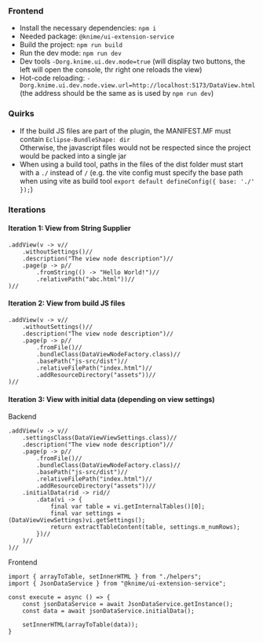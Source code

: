 ### Frontend

- Install the necessary dependencies: `npm i`
- Needed package: `@knime/ui-extension-service`
- Build the project: `npm run build`
- Run the dev mode: `npm run dev`
- Dev tools ```-Dorg.knime.ui.dev.mode=true``` (will display two buttons, the left will open the console, thr right one reloads the view)
- Hot-code reloading: `-Dorg.knime.ui.dev.node.view.url=http://localhost:5173/DataView.html` (the address should be the same as is used by `npm run dev`)

### Quirks

- If the build JS files are part of the plugin, the MANIFEST.MF must contain `Eclipse-BundleShape: dir` <br>
  Otherwise, the javascript files would not be respected since the project would be packed into a single jar
- When using a build tool, paths in the files of the dist folder must start with a `./` instead of `/` (e.g. the vite config must specify the base path when using vite as build tool `export default defineConfig({ base: './' });`)

### Iterations

#### Iteration 1: View from String Supplier

```
.addView(v -> v//
    .withoutSettings()//
    .description("The view node description")//
    .page(p -> p//
        .fromString(() -> "Hello World!")//
        .relativePath("abc.html"))//
)//
```

#### Iteration 2: View from build JS files

```
.addView(v -> v//
    .withoutSettings()//
    .description("The view node description")//
    .page(p -> p//
        .fromFile()//
        .bundleClass(DataViewNodeFactory.class)//
        .basePath("js-src/dist")//
        .relativeFilePath("index.html")//
        .addResourceDirectory("assets"))//
)//
```

#### Iteration 3: View with initial data (depending on view settings)

Backend

```
.addView(v -> v//
    .settingsClass(DataViewViewSettings.class)//
    .description("The view node description")//
    .page(p -> p//
        .fromFile()//
        .bundleClass(DataViewNodeFactory.class)//
        .basePath("js-src/dist")//
        .relativeFilePath("index.html")//
        .addResourceDirectory("assets"))//
    .initialData(rid -> rid//
        .data(vi -> {
            final var table = vi.getInternalTables()[0];
            final var settings = (DataViewViewSettings)vi.getSettings();
            return extractTableContent(table, settings.m_numRows);
        })//
    )//
)//
```

Frontend

```
import { arrayToTable, setInnerHTML } from "./helpers";
import { JsonDataService } from "@knime/ui-extension-service";

const execute = async () => {
    const jsonDataService = await JsonDataService.getInstance();
    const data = await jsonDataService.initialData();

    setInnerHTML(arrayToTable(data));
}
```
